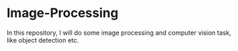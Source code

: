 # Image-Processing
In this repository, I will do some image processing and computer vision task, like object detection etc.
